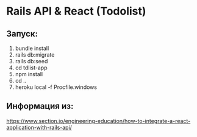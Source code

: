# Rails API & React (Todolist)

## Запуск:
1) bundle install
2) rails db:migrate 
3) rails db:seed 
4) cd tdlist-app 
5) npm install  
6) cd .. 
7) heroku local -f Procfile.windows

## Информация из:
https://www.section.io/engineering-education/how-to-integrate-a-react-application-with-rails-api/
